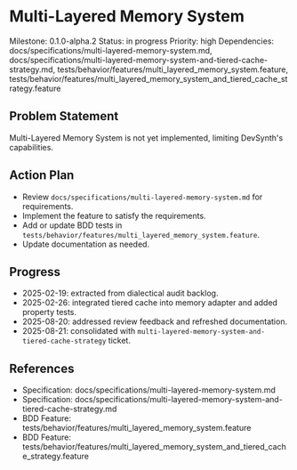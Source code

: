 # Multi-Layered Memory System
Milestone: 0.1.0-alpha.2
Status: in progress
Priority: high
Dependencies: docs/specifications/multi-layered-memory-system.md, docs/specifications/multi-layered-memory-system-and-tiered-cache-strategy.md, tests/behavior/features/multi_layered_memory_system.feature, tests/behavior/features/multi_layered_memory_system_and_tiered_cache_strategy.feature

## Problem Statement
Multi-Layered Memory System is not yet implemented, limiting DevSynth's capabilities.


## Action Plan
- Review `docs/specifications/multi-layered-memory-system.md` for requirements.
- Implement the feature to satisfy the requirements.
- Add or update BDD tests in `tests/behavior/features/multi_layered_memory_system.feature`.
- Update documentation as needed.

## Progress
- 2025-02-19: extracted from dialectical audit backlog.
- 2025-02-26: integrated tiered cache into memory adapter and added property tests.
- 2025-08-20: addressed review feedback and refreshed documentation.
- 2025-08-21: consolidated with `multi-layered-memory-system-and-tiered-cache-strategy` ticket.

## References
- Specification: docs/specifications/multi-layered-memory-system.md
- Specification: docs/specifications/multi-layered-memory-system-and-tiered-cache-strategy.md
- BDD Feature: tests/behavior/features/multi_layered_memory_system.feature
- BDD Feature: tests/behavior/features/multi_layered_memory_system_and_tiered_cache_strategy.feature
